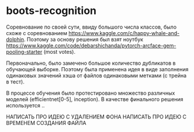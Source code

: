 # boots-recognition

Соревнование по своей сути, ввиду большого числа классов, было схоже с соревнованием https://www.kaggle.com/c/happy-whale-and-dolphin.
Поэтому за основу решения был взят ноутбук https://www.kaggle.com/code/debarshichanda/pytorch-arcface-gem-pooling-starter (most votes).

Первоначально, было замечено большое количество дубликатов в обучающей выборке. 
Поэтому была применена идея в виде заполнения одинаковых значений хэша от файлов одинаковыми метками (с трейна в тест).

В процессе обучения было протестировано множество различных моделей (efficientnet[0-5], inception). 
В качестве финального решения используется ..

НАПИСАТЬ ПРО ИДЕЮ С УДАЛЕНИЕМ ФОНА 
НАПИСАТЬ ПРО ИДЕЮ С ВРЕМЕНЕМ СОЗДАНИЯ ФАЙЛА